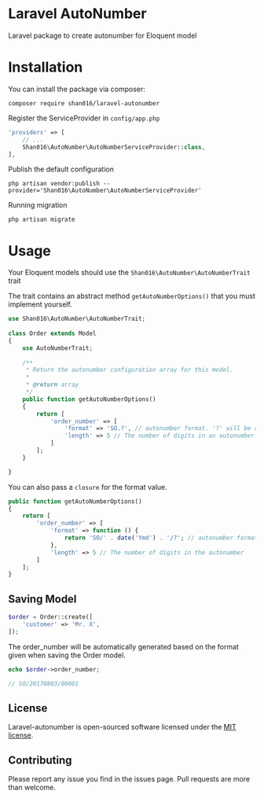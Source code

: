 # Laravel AutoNumber




Laravel package to create autonumber for Eloquent model

# Installation

You can install the package via composer:

```
composer require shan016/laravel-autonumber
```

Register the ServiceProvider in `config/app.php`

```php
'providers' => [
    // ...
    Shan016\AutoNumber\AutoNumberServiceProvider::class,
],
```

Publish the default configuration

```
php artisan vendor:publish --provider='Shan016\AutoNumber\AutoNumberServiceProvider'
```

Running migration

```
php artisan migrate
```

# Usage

Your Eloquent models should use the `Shan016\AutoNumber\AutoNumberTrait` trait

The trait contains an abstract method `getAutoNumberOptions()` that you must implement yourself.


```php
use Shan016\AutoNumber\AutoNumberTrait;
    
class Order extends Model
{
    use AutoNumberTrait;
    
    /**
     * Return the autonumber configuration array for this model.
     *
     * @return array
     */
    public function getAutoNumberOptions()
    {
        return [
            'order_number' => [
                'format' => 'SO.?', // autonumber format. '?' will be replaced with the generated number.
                'length' => 5 // The number of digits in an autonumber
            ]
        ];
    }

}
```

You can also pass a `closure` for the format value.

```php
public function getAutoNumberOptions()
{
    return [
        'order_number' => [
            'format' => function () {
                return 'SO/' . date('Ymd') . '/?'; // autonumber format. '?' will be replaced with the generated number.
            },
            'length' => 5 // The number of digits in the autonumber
        ]
    ];
}
```

## Saving Model

```php
$order = Order::create([
    'customer' => 'Mr. X',
]);
```

The order_number will be automatically generated based on the format given when saving the Order model.

```php
echo $order->order_number;

// SO/20170803/00001
```

## License

Laravel-autonumber is open-sourced software licensed under the [MIT license](http://opensource.org/licenses/MIT).

## Contributing

Please report any issue you find in the issues page. Pull requests are more than welcome.
